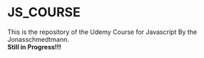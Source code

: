 # JS_COURSE
This is the repository of the Udemy Course for Javascript By the Jonasschmedtmann. <br>
<b>Still in Progress!!!</b>
